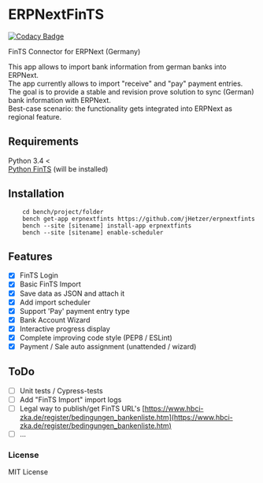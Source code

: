 # ERPNextFinTS

[![Codacy Badge](https://api.codacy.com/project/badge/Grade/4160a988f6f245b78917af5b6a717915)](https://app.codacy.com/manual/jHetzer/erpnextfints?utm_source=github.com&utm_medium=referral&utm_content=jHetzer/erpnextfints&utm_campaign=Badge_Grade_Dashboard)

FinTS Connector for ERPNext (Germany)

This app allows to import bank information from german banks into ERPNext.\
The app currently allows to import "receive" and "pay" payment entries.
The goal is to provide a stable and revision prove solution to sync (German) bank information with ERPNext.\
Best-case scenario: the functionality gets integrated into ERPNext as regional feature.

## Requirements
Python 3.4 <\
[Python FinTS](https://github.com/raphaelm/python-fints) (will be installed)

## Installation
```
    cd bench/project/folder
    bench get-app erpnextfints https://github.com/jHetzer/erpnextfints
    bench --site [sitename] install-app erpnextfints
    bench --site [sitename] enable-scheduler   
```
## Features
- [x] FinTS Login
- [x] Basic FinTS Import
- [x] Save data as JSON and attach it
- [x] Add import scheduler
- [x] Support 'Pay' payment entry type
- [x] Bank Account Wizard
- [x] Interactive progress display
- [x] Complete improving code style (PEP8 / ESLint)
- [x] Payment / Sale auto assignment (unattended / wizard)

## ToDo
 - [ ] Unit tests / Cypress-tests
 - [ ] Add "FinTS Import" import logs
 - [ ] Legal way to publish/get FinTS URL's
 [https://www.hbci-zka.de/register/bedingungen_bankenliste.htm](https://www.hbci-zka.de/register/bedingungen_bankenliste.htm)
 - [ ] ...

### License

MIT License
